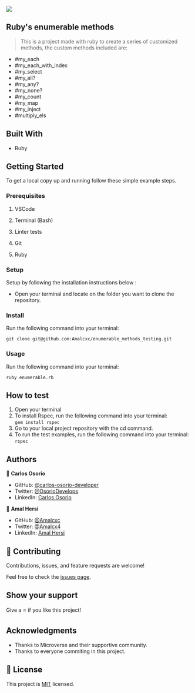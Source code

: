 ![](https://img.shields.io/badge/Microverse-blueviolet)

## Ruby's enumerable methods

> This is a project made with ruby to create a series of customized methods, the custom methods included are:
* #my_each
* #my_each_with_index
* #my_select
* #my_all?
* #my_any?
* #my_none?
* #my_count
* #my_map
* #my_inject
* #multiply_els

## Built With

- Ruby

## Getting Started

To get a local copy up and running follow these simple example steps.

### Prerequisites

1. VSCode

2. Terminal (Bash)

3. Linter tests

4. Git

5. Ruby

### Setup

Setup by  following the installation instructions below :
* Open your terminal and locate on the folder you want to clone the repository.

### Install

Run the following command into your terminal:

```console
git clone git@github.com:Amalcxc/enumerable_methods_testing.git
```

### Usage

Run the following command into your terminal:

```console
ruby enumerable.rb
```

## How to test 

1. Open your terminal
2. To install Rspec, run the following command into your terminal: </br>
``` gem install rspec ```
3. Go to your local project repository with the cd command.
4. To run the test examples, run the following command into your terminal: </br>
``` rspec ```

## Authors

👤 **Carlos Osorio**

- GitHub: [@carlos-osorio-developer](https://github.com/carlos-osorio-developer)
- Twitter: [@OsorioDevelops](hhttps://twitter.com/@OsorioDevelops)
- LinkedIn: [Carlos Osorio](https://www.linkedin.com/in/carlos-osorio-developer/)

👤 **Amal Hersi**

- GitHub: [@Amalcxc](https://github.com/Amalcxc)
- Twitter: [@Amalcx4](https://twitter.com/Amalcx4)
- LinkedIn: [Amal Hersi](https://www.linkedin.com/in/amal-hersi-a29583205/)

## 🤝 Contributing

Contributions, issues, and feature requests are welcome!

Feel free to check the [issues page](https://github.com/Amalcxc/enumerable_methods_testing/issues).

## Show your support

Give a ⭐️ if you like this project!

## Acknowledgments

- Thanks to Microverse and their supportive community.
- Thanks to everyone commiting in this project.

## 📝 License

This project is [MIT](./MIT.md) licensed.
